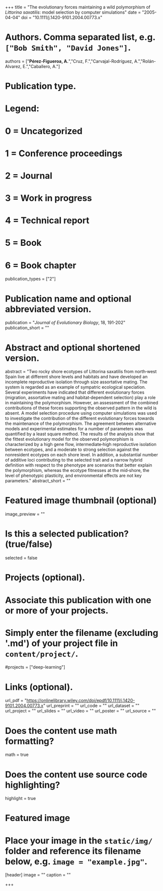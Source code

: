 +++
title = "The evolutionary forces maintaining a wild polymorphism of *Littorina saxatilis*: model selection by computer simulations"
date = "2005-04-04"
doi = "10.1111/j.1420-9101.2004.00773.x"

# Authors. Comma separated list, e.g. `["Bob Smith", "David Jones"]`.
authors = ["**Pérez-Figueroa, A.**","Cruz, F.","Carvajal-Rodríguez, A.","Rolán-Alvarez, E.","Caballero, A."]

# Publication type.
# Legend:
# 0 = Uncategorized
# 1 = Conference proceedings
# 2 = Journal
# 3 = Work in progress
# 4 = Technical report
# 5 = Book
# 6 = Book chapter
publication_types = ["2"]

# Publication name and optional abbreviated version.
publication = "*Journal of Evolutionary Biology*, 18, 191-202"
publication_short = ""

# Abstract and optional shortened version.
abstract = "Two rocky shore ecotypes of Littorina saxatilis from north‐west Spain live at different shore levels and habitats and have developed an incomplete reproductive isolation through size assortative mating. The system is regarded as an example of sympatric ecological speciation. Several experiments have indicated that different evolutionary forces (migration, assortative mating and habitat‐dependent selection) play a role in maintaining the polymorphism. However, an assessment of the combined contributions of these forces supporting the observed pattern in the wild is absent. A model selection procedure using computer simulations was used to investigate the contribution of the different evolutionary forces towards the maintenance of the polymorphism. The agreement between alternative models and experimental estimates for a number of parameters was quantified by a least square method. The results of the analysis show that the fittest evolutionary model for the observed polymorphism is characterized by a high gene flow, intermediate‐high reproductive isolation between ecotypes, and a moderate to strong selection against the nonresident ecotypes on each shore level. In addition, a substantial number of additive loci contributing to the selected trait and a narrow hybrid definition with respect to the phenotype are scenarios that better explain the polymorphism, whereas the ecotype fitnesses at the mid‐shore, the level of phenotypic plasticity, and environmental effects are not key parameters."
abstract_short = ""

# Featured image thumbnail (optional)
image_preview = ""

# Is this a selected publication? (true/false)
selected = false

# Projects (optional).
#   Associate this publication with one or more of your projects.
#   Simply enter the filename (excluding '.md') of your project file in `content/project/`.
#projects = ["deep-learning"]

# Links (optional).
url_pdf = "https://onlinelibrary.wiley.com/doi/epdf/10.1111/j.1420-9101.2004.00773.x"
url_preprint = ""
url_code = ""
url_dataset = ""
url_project = ""
url_slides = ""
url_video = ""
url_poster = ""
url_source = ""

# Does the content use math formatting?
math = true

# Does the content use source code highlighting?
highlight = true

# Featured image
# Place your image in the `static/img/` folder and reference its filename below, e.g. `image = "example.jpg"`.
[header]
image = ""
caption = ""

+++


